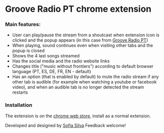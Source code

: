 # Groove Radio PT chrome extension

### Main features:
 - User can play/pause the stream from a shoutcast when extension icon is clicked and the popup appears (in this case from [Groove Radio PT](https://grooveradiopt.com/))
 - When playing, sound continues even when visiting other tabs and the popup is closed
 - Shows the 4 last songs streamed
 - Has the social media and the radio website links
 - Changes title ("music without frontiers") according to default browser language (PT, ES, DE, FR, EN - default)
 - Has an option (that is enabled by default) to mute the radio stream if any other tab is audible (for example when watching a youtube or facebook video), and when an audible tab is no longer detected the stream restarts

### Installation
The extension is on the [chrome web store](https://chrome.google.com/webstore/detail/groove-radio-pt/aadficocbpaijelnmdkhjdkfdnikggka?hl=en&authuser=1), install as a normal extension.

Developed and designed by [Sofia Silva](https://github.com/sofiabsilva)
Feedback welcome!
